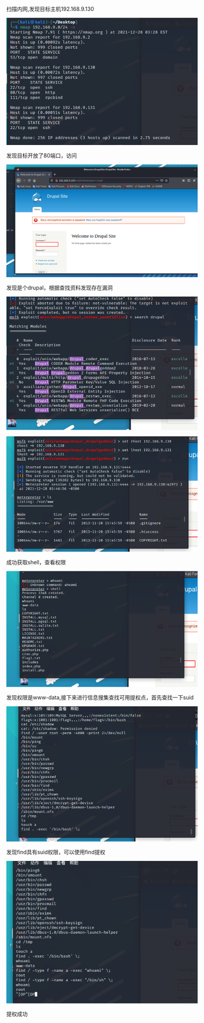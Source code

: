 扫描内网,发现目标主机192.168.9.130

![](./i/1.png)

发现目标开放了80端口，访问

![](./i/2.png)

发现是个drupal，根据查找资料发现存在漏洞

![](./i/3.png)

![](./i/4.png)

成功获取shell，查看权限

![](./i/5.png)

发现权限是www-data,接下来进行信息搜集查找可用提权点，首先查找一下suid

![](./i/6.png)

发现find具有suid权限，可以使用find提权

![](./i/7.png)

提权成功